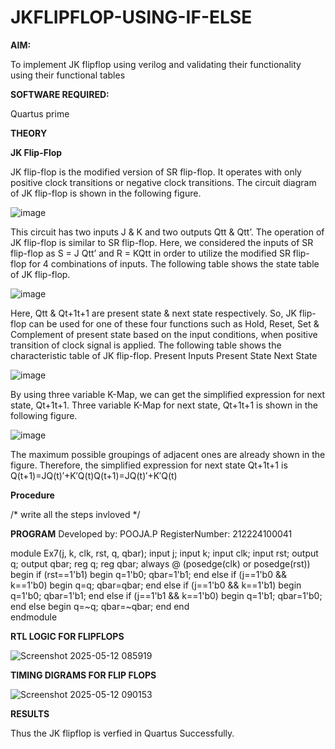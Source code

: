 # JKFLIPFLOP-USING-IF-ELSE

**AIM:** 

To implement  JK flipflop using verilog and validating their functionality using their functional tables

**SOFTWARE REQUIRED:**

Quartus prime

**THEORY**

**JK Flip-Flop**

JK flip-flop is the modified version of SR flip-flop. It operates with only positive clock transitions or negative clock transitions. The circuit diagram of JK flip-flop is shown in the following figure.

![image](https://github.com/naavaneetha/JKFLIPFLOP-USING-IF-ELSE/assets/154305477/a649c30b-232b-4558-b188-fd6c09845180)


This circuit has two inputs J & K and two outputs Qtt & Qtt’. The operation of JK flip-flop is similar to SR flip-flop. Here, we considered the inputs of SR flip-flop as S = J Qtt’ and R = KQtt in order to utilize the modified SR flip-flop for 4 combinations of inputs. The following table shows the state table of JK flip-flop.

![image](https://github.com/naavaneetha/JKFLIPFLOP-USING-IF-ELSE/assets/154305477/c4360742-e8a8-4937-b089-c46c0433f9a3)

 
Here, Qtt & Qt+1t+1 are present state & next state respectively. So, JK flip-flop can be used for one of these four functions such as Hold, Reset, Set & Complement of present state based on the input conditions, when positive transition of clock signal is applied. The following table shows the characteristic table of JK flip-flop. Present Inputs Present State Next State
 
![image](https://github.com/naavaneetha/JKFLIPFLOP-USING-IF-ELSE/assets/154305477/6c275261-a6d5-4c37-a3a7-1e88ca11c4cd)

By using three variable K-Map, we can get the simplified expression for next state, Qt+1t+1. Three variable K-Map for next state, Qt+1t+1 is shown in the following figure.
 
![image](https://github.com/naavaneetha/JKFLIPFLOP-USING-IF-ELSE/assets/154305477/5174f41b-0ce0-4329-a372-6d1943ea6673)

The maximum possible groupings of adjacent ones are already shown in the figure. Therefore, the simplified expression for next state Qt+1t+1 is Q(t+1)=JQ(t)′+K′Q(t)Q(t+1)=JQ(t)′+K′Q(t)

**Procedure**

/* write all the steps invloved */

**PROGRAM**
 Developed by: POOJA.P  RegisterNumber: 212224100041

module Ex7(j, k, clk, rst, q, qbar);
    input j;
    input k;
    input clk;
    input rst;
    output q;
    output qbar;
     reg q;
     reg qbar;
     always @ (posedge(clk) or posedge(rst))  begin
     if (rst==1'b1)
     begin
     q=1'b0;
     qbar=1'b1;
     end
     else if (j==1'b0 && k==1'b0)
     begin
     q=q;
     qbar=qbar;
     end
     else if (j==1'b0 && k==1'b1)
     begin
     q=1'b0;
     qbar=1'b1;
     end
     else if (j==1'b1 && k==1'b0)
     begin
     q=1'b1;
     qbar=1'b0;
     end
     else
     begin
     q=~q;
     qbar=~qbar;
     end
     end    
     endmodule

     
**RTL LOGIC FOR FLIPFLOPS**

![Screenshot 2025-05-12 085919](https://github.com/user-attachments/assets/d735ed45-18f3-42a0-9147-d0dbac00091a)


**TIMING DIGRAMS FOR FLIP FLOPS**

![Screenshot 2025-05-12 090153](https://github.com/user-attachments/assets/67986de1-d255-457d-9014-77fa67407661)

**RESULTS**

Thus the JK flipflop is verfied in Quartus Successfully.
